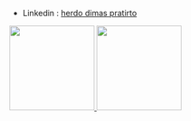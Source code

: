 - Linkedin : [herdo dimas pratirto](https://www.linkedin.com/in/herdodimasp/)

<p align="left">
<a href="https://github.com/kadalicious">
  <img height="150em" src="https://github-readme-stats-eight-theta.vercel.app/api?username=kadalicious&show_icons=true&theme=algolia&include_all_commits=true&count_private=true"/>
   <img height="150em" src="https://github-readme-stats-eight-theta.vercel.app/api/top-langs/?username=kadalicious&layout=compact&langs_count=8&theme=algolia"/>
</a>
</p>

